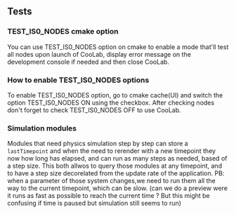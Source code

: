 ## Tests

### TEST_IS0_NODES cmake option

You can use TEST_IS0_NODES option on cmake to enable a mode that'll test all nodes upon launch of CooLab, display error message on the development console if needed and then close CooLab.

### How to enable TEST_IS0_NODES options

To enable TEST_IS0_NODES option, go to cmake cache(UI) and switch the option TEST_IS0_NODES ON using the checkbox. After checking nodes don't forget to check TEST_IS0_NODES OFF to use CooLab.

### Simulation modules

Modules that need physics simulation step by step can store a `lastTimepoint` and when the need to rerender with a new timepoint they now how long has elapsed, and can run as many steps as needed, based of a step size. This both allwos to query those modules at any timepoint, and to have a step size decorelated from the update rate of the application. PB: when a parameter of those system changes,we need to run them all the way to the current timepoint, which can be slow. (can we do a preview were it runs as fast as possible to reach the current time ? But this might be confusing if time is paused but simulation still seems to run)
